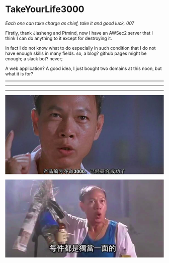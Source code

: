 # TakeYourLife3000

*Each one can take charge as chief, take it and good luck, 007*


Firstly, thank Jiasheng and Ptmind, now I have an AWSec2 server that I think I can do anything to it except for destroying it.

In fact I do not know what to do especially in such condition that I do not have enough skills in many fields. so, a blog? github pages might be enough; a slack bot? never;

A web application? A good idea, I just bought two domains at this noon, but what it is for? 

---

---

---

![](IMG/01.png)

![](IMG/02.png)